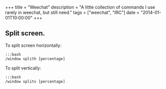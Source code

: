 +++
title = "Weechat"
description = "A little collection of commands I use rarely in weechat, but still need."
tags = ["weechat", "IRC"]
date = "2014-01-01T10:00:00"
+++

## Split screen.
To split screen horizontally:

    :::bash
    /window splith [percentage]

To split vertically:

    :::bash
    /window splitv [percentage]
